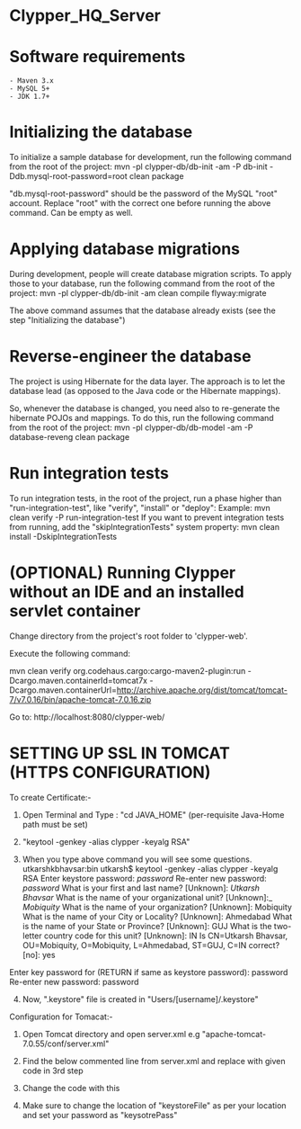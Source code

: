 Clypper_HQ_Server
=================

Software requirements
=====================

    - Maven 3.x
    - MySQL 5+
    - JDK 1.7+



Initializing the database
=========================
To initialize a sample database for development, run the following command from the root of the project:
    mvn -pl clypper-db/db-init -am -P db-init -Ddb.mysql-root-password=root clean package

"db.mysql-root-password" should be the password of the MySQL "root" account. Replace "root" with the correct one
before running the above command. Can be empty as well.



Applying database migrations
============================
During development, people will create database migration scripts.
To apply those to your database, run the following command from the root of the project:
    mvn -pl clypper-db/db-init -am clean compile flyway:migrate

The above command assumes that the database already exists (see the step "Initializing the database")



Reverse-engineer the database
=============================
The project is using Hibernate for the data layer.
The approach is to let the database lead (as opposed to the Java code or the Hibernate mappings).

So, whenever the database is changed, you need also to re-generate the hibernate POJOs and mappings.
To do this, run the following command from the root of the project:
    mvn -pl clypper-db/db-model -am -P database-reveng clean package

Run integration tests
=====================
To run integration tests, in the root of the project, run a phase higher than "run-integration-test", like "verify", "install" or "deploy":
    Example: mvn clean verify -P run-integration-test
If you want to prevent integration tests from running, add the "skipIntegrationTests" system property:
    mvn clean install -DskipIntegrationTests


(OPTIONAL) Running Clypper without an IDE and an installed servlet container
==================

Change directory from the project's root folder to 'clypper-web'.

Execute the following command:


  mvn clean verify org.codehaus.cargo:cargo-maven2-plugin:run -Dcargo.maven.containerId=tomcat7x -Dcargo.maven.containerUrl=http://archive.apache.org/dist/tomcat/tomcat-7/v7.0.16/bin/apache-tomcat-7.0.16.zip


Go to: http://localhost:8080/clypper-web/

SETTING UP SSL IN TOMCAT (HTTPS CONFIGURATION)
=====================

To create Certificate:-

1) Open Terminal and Type : "cd JAVA_HOME" (per-requisite Java-Home path must be set)

2) "keytool -genkey -alias clypper -keyalg RSA"

3) When you type above command you will see some questions.
utkarshkbhavsar:bin utkarsh$ keytool -genkey -alias clypper -keyalg RSA
Enter keystore password:  _password_
Re-enter new password: _password_
What is your first and last name?
  [Unknown]:  _Utkarsh Bhavsar_
What is the name of your organizational unit?
  [Unknown]:_ _Mobiquity_
What is the name of your organization?
  [Unknown]:  Mobiquity
What is the name of your City or Locality?
  [Unknown]:  Ahmedabad
What is the name of your State or Province?
  [Unknown]:  GUJ
What is the two-letter country code for this unit?
  [Unknown]:  IN
Is CN=Utkarsh Bhavsar, OU=Mobiquity, O=Mobiquity, L=Ahmedabad, ST=GUJ, C=IN correct?
  [no]:  yes
 
Enter key password for
    (RETURN if same as keystore password):  password
Re-enter new password: password

4) Now, ".keystore" file is created in "Users/[username]/.keystore"

Configuration for Tomacat:-
1) Open Tomcat directory and open server.xml e.g "apache-tomcat-7.0.55/conf/server.xml"

2) Find the below commented line from server.xml and replace with given code in 3rd step
<!--
<Connector port="8443" protocol="HTTP/1.1" SSLEnabled="true"
    maxThreads="150" scheme="https" secure="true"
    clientAuth="false" sslProtocol="TLS" />
-->

3) Change the code with this
<Connector SSLEnabled="true" acceptCount="100" clientAuth="false"
     disableUploadTimeout="true" enableLookups="false" maxThreads="25"
     port="8443" keystoreFile="/Users/utkarshbhavsar/.keystore" keystorePass="password"
     protocol="org.apache.coyote.http11.Http11NioProtocol" scheme="https"
     secure="true" sslProtocol="TLS" />

4) Make sure to change the location of "keystoreFile" as per your location and set your password as "keysotrePass"
